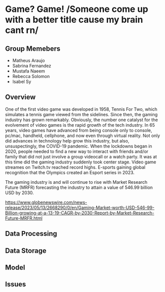 # Game? Game! /Someone come up with a better title cause my brain cant rn/
## Group Memebers
- Matheus Araujo
- Sabrina Fernandez
-  Mustafa Naeem
-  Rebecca Solomon
-  Isabel Sy
## Overview

  One of the first video game was developed in 1958, Tennis For Two, which simulates a tennis game viewed from the sidelines. Since then, the gaming industry has grown remarkably. Obviously, the number one catalyst for the evolvement of video games is the rapid growth of the tech industry. In 65 years, video games have advanced from being console only to console, pc/mac, handheld, cellphone, and now even through virtual reality. 
  Not only did advances in technology help grow this industry, but also, unsuspectingly, the COVID-19 pandemic. When the lockdowns began in 2020, people needed to find a new way to interact with friends and/or family that did not just involve a group videocall or a watch party. It was at this time did the gaming industry suddenly took center stage. Video game streames on Twitch.tv reached record highs. E-sports gaining global recognition that the Olympics created an Esport series in 2023. 

The gaming industry is and will continue to rise with Market Research Future (MRFR) forecasting the industry to attain a value of 546.99 billion USD by 2030.  
  
https://www.globenewswire.com/news-release/2023/05/13/2668290/0/en/Gaming-Market-worth-USD-546-99-Billion-growing-at-a-13-19-CAGR-by-2030-Report-by-Market-Research-Future-MRFR.html

## Data Processing
## Data Storage
## Model
## Issues
